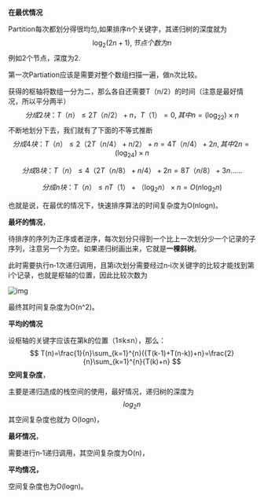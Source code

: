 **在最优情况**

Partition每次都划分得很均匀,如果排序n个关键字，其递归树的深度就为
$$
\log_2(2n+1),节点个数为n
$$
例如2个节点，深度为2.

第一次Partiation应该是需要对整个数组扫描一遍，做n次比较。

获得的枢轴将数组一分为二，那么各自还需要T（n/2）的时间（注意是最好情况，所以平分两半）
$$ {  }
分成2块：T（n）≤2T（n/2） +n，T（1）=0,其中n=(\log_22)\times n
$$
不断地划分下去，我们就有了下面的不等式推断
$$
分成4块：T（n）≤2（2T（n/4）+n/2） +n=4T（n/4）+2n,其中2n=(\log_24)\times n
$$

$$
分成8块：T（n）≤4（2T（n/8）+n/4） +2n=8T（n/8）+3n  
……
$$

$$
分成n块：T（n）≤nT（1）+（\log_2n）×n= O(n\log_2n)
$$

也就是说，在最优的情况下，快速排序算法的时间复杂度为O(nlogn)。

**最坏的情况**，

待排序的序列为正序或者逆序，每次划分只得到一个比上一次划分少一个记录的子序列，注意另一个为空。如果递归树画出来，它就是**一棵斜树**。

此时需要执行n‐1次递归调用，且第i次划分需要经过n‐i次关键字的比较才能找到第i个记录，也就是枢轴的位置，因此比较次数为

![img](http://images.51cto.com/files/uploadimg/20110826/222653304.jpg)

最终其时间复杂度为O(n^2)。

**平均的情况**

设枢轴的关键字应该在第k的位置（1≤k≤n），那么：
$$
T(n)=\frac{1}{n}\sum_{k=1}^{n}({T(k-1)+T(n-k))+n}=\frac{2}{n}\sum_{k=1}^{n}{T(k)+n}
$$
**空间复杂度**，

主要是递归造成的栈空间的使用，最好情况，递归树的深度为
$$
log_2n
$$
其空间复杂度也就为 O(logn)，

**最坏情况**，

需要进行n‐1递归调用，其空间复杂度为O(n)，

**平均情况，**

空间复杂度也为O(logn)。